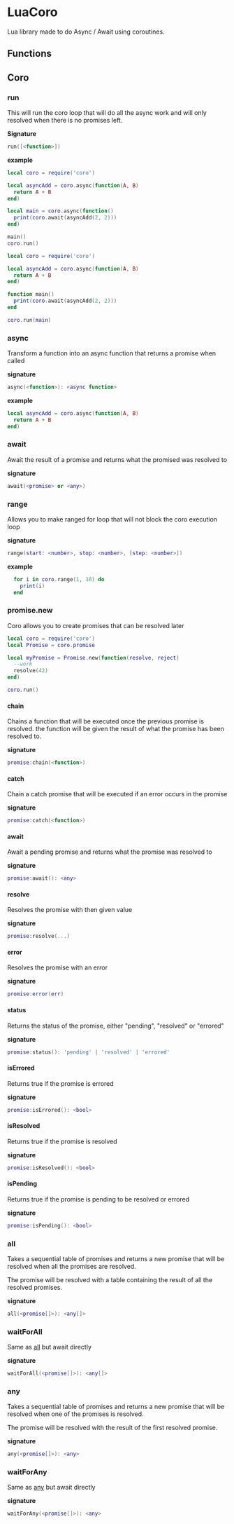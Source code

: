 # LuaCoro
Lua library made to do Async / Await using coroutines.

## Functions

## Coro

### run

This will run the coro loop that will do all the async work
and will only resolved when there is no promises left.

**Signature**

```lua
run([<function>])
```

**example**

```lua
local coro = require('coro')

local asyncAdd = coro.async(function(A, B)
  return A + B
end)

local main = coro.async(function()
  print(coro.await(asyncAdd(2, 2)))
end)

main()
coro.run()
```


```lua
local coro = require('coro')

local asyncAdd = coro.async(function(A, B)
  return A + B
end)

function main()
  print(coro.await(asyncAdd(2, 2)))
end

coro.run(main)
```

### async

Transform a function into an async function that returns a promise when called

**signature**

```lua
async(<function>): <async function>
```

**example**

```lua
local asyncAdd = coro.async(function(A, B)
  return A + B
end)
```

### await

Await the result of a promise and returns what the promised was resolved to

**signature**

```lua
await(<promise> or <any>)
```

### range

Allows you to make ranged for loop that will not block the coro execution loop

**signature**

```lua
range(start: <number>, stop: <number>, [step: <number>])
```

**example**

```lua
  for i in coro.range(1, 10) do
    print(i)
  end
```

### promise.new

Coro allows you to create promises that can be resolved later

```lua
local coro = require('coro')
local Promise = coro.promise

local myPromise = Promise.new(function(resolve, reject)
  --work
  resolve(42)
end)

coro.run()
```

#### chain

Chains a function that will be executed once the previous promise is resolved.
the function will be given the result of what the promise has been resolved to.

**signature**

```lua
promise:chain(<function>)
```

#### catch

Chain a catch promise that will be executed if an error occurs in the promise

**signature**

```lua
promise:catch(<function>)
```

#### await

Await a pending promise and returns what the promise was resolved to

**signature**

```lua
promise:await(): <any>
```

#### resolve

Resolves the promise with then given value

**signature**

```lua
promise:resolve(...)
```

#### error

Resolves the promise with an error

**signature**

```lua
promise:error(err)
```

#### status

Returns the status of the promise, either "pending", "resolved" or "errored"

**signature**

```lua
promise:status(): 'pending' | 'resolved' | 'errored'
```

#### isErrored

Returns true if the promise is errored

**signature**

```lua
promise:isErrored(): <bool>
```
#### isResolved

Returns true if the promise is resolved

**signature**

```lua
promise:isResolved(): <bool>
```

#### isPending

Returns true if the promise is pending to be resolved or errored

**signature**

```lua
promise:isPending(): <bool>
```

### all

Takes a sequential table of promises and returns a new promise that will
be resolved when all the promises are resolved.

The promise will be resolved with a table containing the result of all the resolved promises.

**signature**

```lua
all(<promise[]>): <any[]>
```

### waitForAll

Same as [all](#all) but await directly

**signature**

```lua
waitForAll(<promise[]>): <any[]>
```

### any

Takes a sequential table of promises and returns a new promise that will
be resolved when one of the promises is resolved.

The promise will be resolved with the result of the first resolved promise.

**signature**

```lua
any(<promise[]>): <any>
```

### waitForAny

Same as [any](#any) but await directly

**signature**

```lua
waitForAny(<promise[]>): <any>
```
